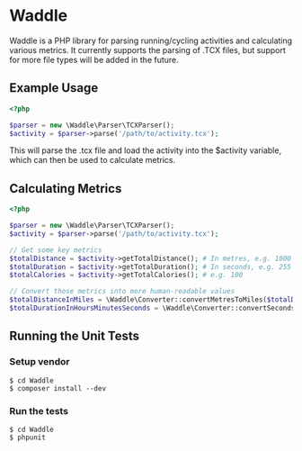 Waddle
======

Waddle is a PHP library for parsing running/cycling activities and calculating various metrics.
It currently supports the parsing of .TCX files, but support for more file types will be added in the future.

Example Usage
-----

```php
<?php

$parser = new \Waddle\Parser\TCXParser();
$activity = $parser->parse('/path/to/activity.tcx');
```

This will parse the .tcx file and load the activity into the $activity variable, which can then be used to calculate metrics.


Calculating Metrics
-----

```php
<?php

$parser = new \Waddle\Parser\TCXParser();
$activity = $parser->parse('/path/to/activity.tcx');

// Get some key metrics
$totalDistance = $activity->getTotalDistance(); # In metres, e.g. 1000
$totalDuration = $activity->getTotalDuration(); # In seconds, e.g. 255
$totalCalories = $activity->getTotalCalories(); # e.g. 100

// Convert those metrics into more human-readable values
$totalDistanceInMiles = \Waddle\Converter::convertMetresToMiles($totalDistance); # e.g. 0.62
$totalDurationInHoursMinutesSeconds = \Waddle\Converter::convertSecondsToHumanReadable($totalDuration); # e.g. 00:04:15
```

Running the Unit Tests
-----

### Setup vendor 

    $ cd Waddle
    $ composer install --dev

### Run the tests

    $ cd Waddle
    $ phpunit

